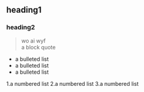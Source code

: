 ## heading1
### heading2
> wo ai wyf <br>
> a block quote
- a bulleted list 
- a bulleted list 
- a bulleted list 

1.a numbered list
2.a numbered list
3.a numbered list







